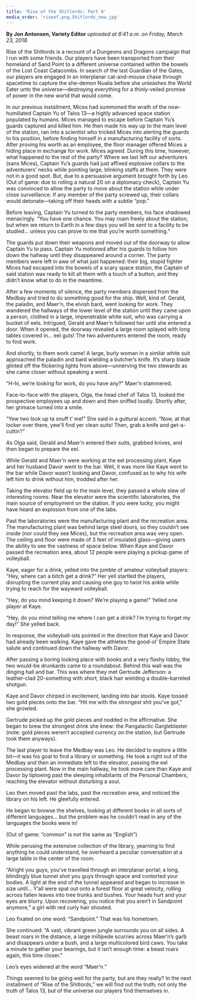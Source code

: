 ```yaml
---
title: 'Rise of the Shitlords: Part 9'
media_order: 'riseof.png,Shitlords_new.jpg'
---
```


**By Jon Antonsen, Variety Editor** _uploaded at 8:41 a.m. on Friday, March 23, 2018._

Rise of the Shitlords is a recount of a Dungeons and Dragons campaign that I run with some friends. Our players have been transported from their homeland of Sand Point to a different universe contained within the bowels of the Lost Coast Catacombs. In search of the last Guardian of the Gates, our players are engaged in an interplanar cat-and-mouse chase through spacetime to capture the she-demon Nualia before she unleashes the World Eater unto the universe—destroying everything for a thinly-veiled promise of power in the new world that would come.

In our previous installment, Mices had summoned the wrath of the now-humiliated Captain Yu of Talos 13—a highly advanced space station populated by humans. Mices managed to escape before Captain Yu’s guards captured and killed him. He then made his way up to the main level of the station, ran into a scientist who tricked Mices into alerting the guards to his position, before finding himself in a manufacturing facility of sorts. After proving his worth as an employee, the floor manager offered Mices a hiding place in exchange for work. Mices agreed. During this time, however, what happened to the rest of the party?
Where we last left our adventurers (sans Mices), Captain Yu’s guards had just affixed explosive collars to the adventurers’ necks while pointing large, blinking staffs at them. They were not in a good spot. But, due to a persuasive argument brought forth by Leo (Out of game: due to rolling a natural 20 on a diplomacy check), Captain Yu was convinced to allow the party to move about the station while under close surveillance. If any member of the party screwed up, their collars would detonate—taking off their heads with a subtle “pop.”

Before leaving, Captain Yu turned to the party members, his face shadowed menacingly. “You have one chance. You may roam freely about the station, but when we return to Earth in a few days you will be sent to a facility to be studied… unless you can prove to me that you’re worth something.”

The guards put down their weapons and moved out of the doorway to allow Captain Yu to pass. Captain Yu motioned after his guards to follow him down the hallway until they disappeared around a corner.
The party members were left in awe of what just happened: their big, stupid fighter Mices had escaped into the bowels of a scary space station, the Captain of said station was ready to kill all them with a touch of a button, and they didn’t know what to do in the meantime.

After a few moments of silence, the party members dispersed from the Medbay and tried to do something good for the ship. Well, kind of.
Gerald, the paladin, and Maer’n, the elvish bard, went looking for work. They wandered the hallways of the lower level of the station until they came upon a person, clothed in a large, impenetrable white suit, who was carrying a bucket of eels. Intrigued, Gerald and Maer’n followed her until she entered a door. When it opened, the doorway revealed a large room splayed with long tables covered in… eel guts! The two adventurers entered the room, ready to find work.

And shortly, to them work came! A large, burly woman in a similar white suit approached the paladin and bard wielding a butcher’s knife. It’s sharp blade glinted off the flickering lights from above—unnerving the two stewards as she came closer without speaking a word.

“H-hi, we’re looking for work, do you have any?” Maer’n stammered.

Face-to-face with the players, Olga, the head chef of Talos 13, looked the prospective employees up and down and then sniffed loudly. Shortly after, her grimace turned into a smile.

“Yew two look up ta snuff t’ me!” She said in a guttural accent. “Now, at that locker over there, yew’ll find yer clean suits! Then, grab a knife and get-a-cuttin’!”

As Olga said, Gerald and Maer’n entered their suits, grabbed knives, and then began to prepare the eel.

While Gerald and Maer’n were working at the eel processing plant, Kaye and her husband Davor went to the bar. Well, it was more like Kaye went to the bar while Davor wasn’t looking and Davor, confused as to why his wife left him to drink without him, trodded after her.

Taking the elevator field up to the main level, they passed a whole slew of interesting rooms. Near the elevator were the scientific laboratories, the main source of employment on the station. If you were lucky, you might have heard an explosion from one of the labs.

Past the laboratories were the manufacturing plant and the recreation area. The manufacturing plant was behind large steel doors, so they couldn’t see inside (nor could they see Mices), but the recreation area was very open. The ceiling and floor were made of 3 feet of insulated glass—giving users the ability to see the vastness of space below. When Kaye and Davor passed the recreation area, about 12 people were playing a pickup game of volleyball.

Kaye, eager for a drink, yelled into the jumble of amateur volleyball players: “Hey, where can a bitch get a drink?” Her yell startled the players, disrupting the current play and causing one guy to twist his ankle while trying to reach for the wayward volleyball.

“Hey, do you mind keeping it down? We’re playing a game!” Yelled one player at Kaye.

“Hey, do you mind telling me where I can get a drink? I’m trying to forget my day!” She yelled back.

In response, the volleyball-ists pointed in the direction that Kaye and Davor had already been walking. Kaye gave the athletes the good-ol’ Empire State salute and continued down the hallway with Davor.

After passing a boring looking place with books and a very flashy lobby, the two would-be drunkards came to a roundabout. Behind this wall was the dinging hall and bar. This was where they met Gertrude Jefferson: a leather-clad 20-something with short, black hair wielding a double-barreled shotgun.

Kaye and Davor chirped in excitement, landing into bar stools. Kaye tossed two gold pieces onto the bar. “Hit me with the strongest shit you’ve got,” she growled.

Gertrude picked up the gold pieces and nodded in the affirmative. She began to brew the strongest drink she knew: the Pangalactic Gargleblaster (note: gold pieces weren’t accepted currency on the station, but Gertrude took them anyways).

The last player to leave the Medbay was Leo. He decided to explore a little bit—it was his goal to find a library or something. He took a right out of the Medbay and then an immediate left to the elevator, passing the eel processing plant. Now in the main hallway, he took more care than Kaye and Davor by tiptoeing past the sleeping inhabitants of the Personal Chambers, reaching the elevator without disturbing a soul.

Leo then moved past the labs, past the recreation area, and noticed the library on his left. He gleefully entered.

He began to browse the shelves, looking at different books in all sorts of different languages… but the problem was he couldn’t read in any of the languages the books were in!

(Out of game: “common” is not the same as “English”)

While perusing the extensive collection of the library, yearning to find anything he could understand, he overheard a peculiar conversation at a large table in the center of the room.

“Alright you guys, you’ve travelled through an interplanar portal; a long, blindingly blue tunnel shot you guys through space and contorted your bodies. A light at the end of the tunnel appeared and began to increase in size until… Y’all were spat out onto a forest floor at great velocity, rolling across fallen leaves into tree trunks and bushes. Your heads hurt and your eyes are blurry. Upon recovering, you notice that you aren’t in Sandpoint anymore,” a girl with red curly hair shouted.

Leo fixated on one word: “Sandpoint.” That was his hometown.

She continued: “A vast, vibrant green jungle surrounds you on all sides. A beast roars in the distance, a large millipede scurries across Maer’n’s garb and disappears under a bush, and a large multicolored bird caws. You take a minute to gather your bearings, but it isn’t enough time: a beast roars again, this time closer.”

Leo’s eyes widened at the word “Maer’n.”

Things seemed to be going well for the party, but are they really? In the next installment of “Rise of the Shitlords,” we will find out the truth; not only the truth of Talos 13, but of the universe our players find themselves in.
